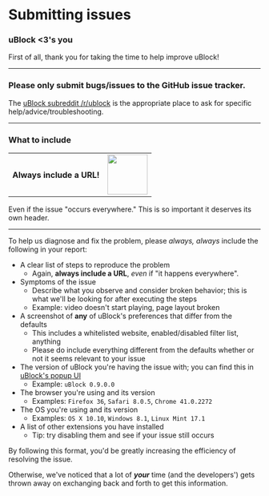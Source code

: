 # Submitting issues

### uBlock <3's you

First of all, thank you for taking the time to help improve uBlock!

---

### **Please only submit bugs/issues to the GitHub issue tracker.**

The [uBlock subreddit /r/ublock](https://reddit.com/r/ublock) is the appropriate place to ask for specific help/advice/troubleshooting.

---

### What to include

<table><tr><td>
<h4>Always include a URL!</h4></td><td>
<img src ="http://i.imgur.com/K7nOuGdt.jpg" height="80">
</td></tr></table>

Even if the issue "occurs everywhere." This is so important it deserves its own header.

---

To help us diagnose and fix the problem, please *always, always* include the following in your report:

* A clear list of steps to reproduce the problem
  * Again, **always include a URL**, _even_ if "it happens everywhere".
* Symptoms of the issue
  * Describe what you observe and consider broken behavior; this is what we'll be looking for after executing the steps
  * Example: video doesn't start playing, page layout broken
* A screenshot of **any** of uBlock's preferences that differ from the defaults
  * This includes a whitelisted website, enabled/disabled filter list, anything
  * Please do include everything different from the defaults whether or not it seems relevant to your issue
* The version of uBlock you're having the issue with; you can find this in [uBlock's popup UI](https://github.com/chrisaljoudi/uBlock/wiki/Quick-guide:-popup-user-interface)
  * Example: `uBlock 0.9.0.0`
* The browser you're using and its version
  * Examples: `Firefox 36`, `Safari 8.0.5`, `Chrome 41.0.2272` 
* The OS you're using and its version
  * Examples: `OS X 10.10`, `Windows 8.1`, `Linux Mint 17.1`
* A list of other extensions you have installed
  * Tip: try disabling them and see if your issue still occurs

By following this format, you'd be greatly increasing the efficiency of resolving the issue.

Otherwise, we've noticed that a lot of ***your*** time (and the developers') gets thrown away on exchanging back and forth to get this information.
